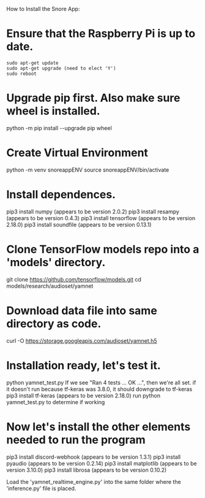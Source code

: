 How to Install the Snore App:

# Ensure that the Raspberry Pi is up to date.
``sudo apt-get update``\
``sudo apt-get upgrade (need to elect 'Y')``\
``sudo reboot``

# Upgrade pip first. Also make sure wheel is installed.
python -m pip install --upgrade pip wheel

# Create Virtual Environment
python -m venv snoreappENV
source snoreappENV/bin/activate

# Install dependences.
pip3 install numpy (appears to be version 2.0.2)
pip3 install resampy (appears to be version 0.4.3)
pip3 install tensorflow (appears to be version 2.18.0)
pip3 install soundfile (appears to be version 0.13.1)

# Clone TensorFlow models repo into a 'models' directory.
git clone https://github.com/tensorflow/models.git
cd models/research/audioset/yamnet
# Download data file into same directory as code.
curl -O https://storage.googleapis.com/audioset/yamnet.h5

# Installation ready, let's test it.
python yamnet_test.py
If we see "Ran 4 tests ... OK ...", then we're all set.
if it doesn't run because tf-keras was 3.8.0, it should downgrade to tf-keras
pip3 install tf-keras (appears to be version 2.18.0)
run python yamnet_test.py to determine if working
# Now let's install the other elements needed to run the program


pip3 install discord-webhook (appears to be version 1.3.1)
pip3 install pyaudio (appears to be version 0.2.14)
pip3 install matplotlib (appears to be version 3.10.0)
pip3 install librosa (appears to be version 0.10.2)

Load the 'yamnet_realtime_engine.py' into the same folder where the 'inference.py' file is placed. 

